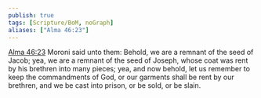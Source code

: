 ```yaml
---
publish: true
tags: [Scripture/BoM, noGraph]
aliases: ["Alma 46:23"]
---
```

[Alma 46:23](https://churchofjesuschrist.org/study/scriptures/bofm/alma/46?lang=eng&id=p23#p23) Moroni said unto them: Behold, we are a remnant of the seed of Jacob; yea, we are a remnant of the seed of Joseph, whose coat was rent by his brethren into many pieces; yea, and now behold, let us remember to keep the commandments of God, or our garments shall be rent by our brethren, and we be cast into prison, or be sold, or be slain.
